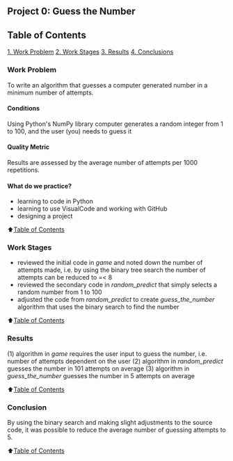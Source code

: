 ## **Project 0: Guess the Number**

## Table of Contents
[1. Work Problem](README.md#work-problem)
[2. Work Stages](README.md#work-stages)
[3. Results](README.md#results)
[4. Conclusions](README.md#conclusion)


### Work Problem
To write an algorithm that guesses a computer generated number in a minimum number of attempts.

#### Conditions

Using Python's NumPy library computer generates a random integer from 1 to 100, and the user (you) needs to guess it

#### Quality Metric

Results are assessed by the average number of attempts per 1000 repetitions.

#### What do we practice?

- learning to code in Python
- learning to use VisualCode and working with GitHub
- designing a project

:arrow_up:[Table of Contents](README.md#table-of-contents)


### Work Stages
- reviewed the initial code in *game* and noted down the number of attempts made, i.e. by using the binary tree search the number of attempts can be reduced to =< 8
- reviewed the secondary code in *random_predict* that simply selects a random number from 1 to 100
- adjusted the code from *random_predict* to create *guess_the_number* algorithm that uses the binary search to find the number

:arrow_up:[Table of Contents](README.md#table-of-contents)


### Results
(1) algorithm in *game* requires the user input to guess the number, i.e. number of attempts dependent on the user
(2) algorithm in *random_predict* guesses the number in 101 attempts on average
(3) algorithm in *guess_the_number* guesses the number in 5 attempts on average

:arrow_up:[Table of Contents](README.md#table-of-contents)


### Conclusion
By using the binary search and making slight adjustments to the source code, it was possible to reduce the average number of guessing attempts to 5.

:arrow_up:[Table of Contents](README.md#table-of-contents)
